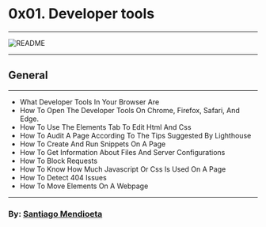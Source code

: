# 0x01. Developer tools

------------

<img src="https://i.ibb.co/NFsfdKJ/README.jpg" alt="README" border="0">

------------

## General

------------

- What Developer Tools In Your Browser Are
- How To Open The Developer Tools On Chrome, Firefox, Safari, And Edge.
- How To Use The Elements Tab To Edit Html And Css
- How To Audit A Page According To The Tips Suggested By Lighthouse
- How To Create And Run Snippets On A Page
- How To Get Information About Files And Server Configurations
- How To Block Requests
- How To Know How Much Javascript Or Css Is Used On A Page
- How To Detect 404 Issues
- How To Move Elements On A Webpage

------------

### By: <a href="github.com/stostat">Santiago Mendioeta</a>